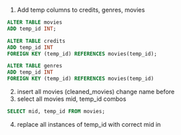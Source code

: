 1) Add temp columns to credits, genres, movies
```sql
ALTER TABLE movies
ADD temp_id INT;

ALTER TABLE credits 
ADD temp_id INT
FOREIGN KEY (temp_id) REFERENCES movies(temp_id);

ALTER TABLE genres
ADD temp_id INT
FOREIGN KEY (temp_id) REFERENCES movies(temp_id)
```
2) insert all movies (cleaned_movies) change name before
3) select all movies mid, temp_id combos
```sql
SELECT mid, temp_id FROM movies;
```
4) replace all instances of temp_id with correct mid in  


